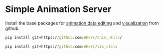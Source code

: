 # Simple Animation Server

Install the base packages for [animation data editing](https://github.com/eherr/anim_utils) and [visualization](https://github.com/eherr/vis_utils) from github.
```bat
pip install git+https://github.com/eherr/anim_utils/

pip install git+https://github.com/eherr/vis_utils

```
